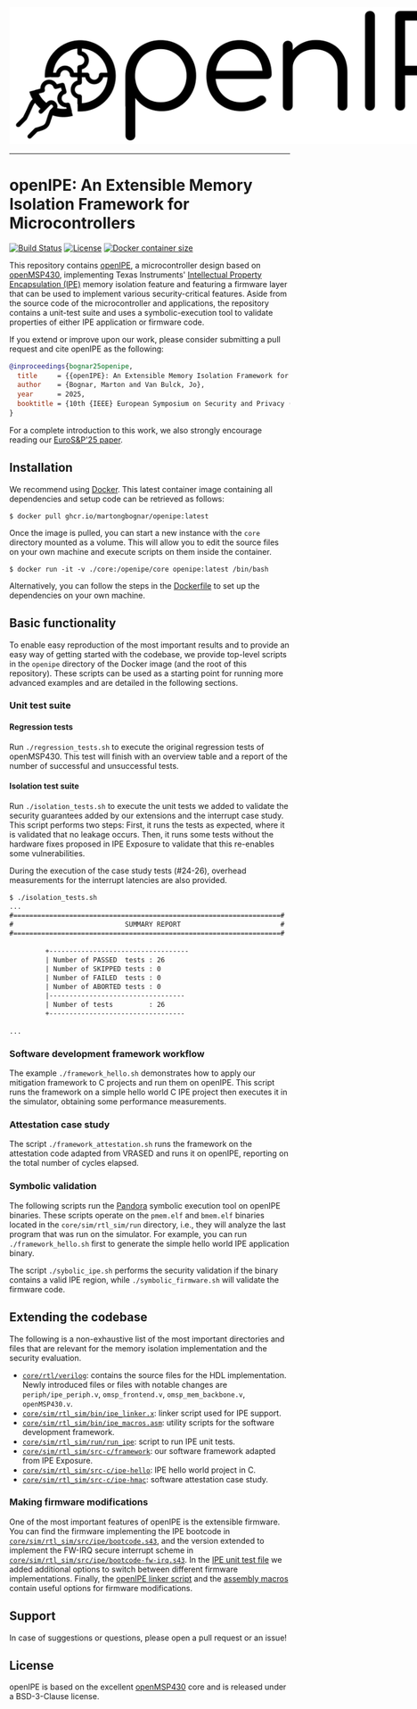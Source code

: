 <center>
<img src='doc/logo.png' style='max-height: 15vh; max-width: 100vw'>
</center>

---

# openIPE: An Extensible Memory Isolation Framework for Microcontrollers
[![Build Status](https://github.com/martonbognar/openipe/actions/workflows/ci.yaml/badge.svg)](https://github.com/martonbognar/openipe/actions/workflows/ci.yaml)
 [![License](https://img.shields.io/badge/License-BSD_3--Clause-blue.svg)](https://opensource.org/licenses/BSD-3-Clause)
 [![Docker container size](https://ghcr-badge.egpl.dev/martongbognar/openipe/size?color=%2344cc11&tag=latest&label=Docker+container+size)](https://ghcr.io/martonbognar/openipe)

This repository contains [openIPE](https://mici.hu/papers/bognar25openipe.pdf), a microcontroller design based on [openMSP430](https://github.com/olgirard/openmsp430), implementing Texas Instruments' [Intellectual Property Encapsulation (IPE)](https://www.ti.com/lit/an/slaa685/slaa685.pdf#page=9) memory isolation feature and featuring a firmware layer that can be used to implement various security-critical features.
Aside from the source code of the microcontroller and applications, the repository contains a unit-test suite and uses a symbolic-execution tool to validate properties of either IPE application or firmware code.

If you extend or improve upon our work, please consider submitting a pull request and cite openIPE as the following:

```bibtex
@inproceedings{bognar25openipe,
  title     = {{openIPE}: An Extensible Memory Isolation Framework for Microcontrollers},
  author    = {Bognar, Marton and Van Bulck, Jo},
  year      = 2025,
  booktitle = {10th {IEEE} European Symposium on Security and Privacy (EuroS{\&}P)},
}
```

For a complete introduction to this work, we also strongly encourage reading our [EuroS&P'25 paper](https://mici.hu/papers/bognar25openipe.pdf).

## Installation

We recommend using [Docker](https://www.docker.com/).
This latest container image containing all dependencies and setup code can be retrieved as follows:

```
$ docker pull ghcr.io/martongbognar/openipe:latest
```

Once the image is pulled, you can start a new instance with the `core` directory mounted as a volume.
This will allow you to edit the source files on your own machine and execute scripts on them inside the container.

```shell
$ docker run -it -v ./core:/openipe/core openipe:latest /bin/bash
```

Alternatively, you can follow the steps in the [Dockerfile](Dockerfile) to set up the dependencies on your own machine.

## Basic functionality

To enable easy reproduction of the most important results and to provide an easy way of getting started with the codebase, we provide top-level scripts in the `openipe` directory of the Docker image (and the root of this repository).
These scripts can be used as a starting point for running more advanced examples and are detailed in the following sections.

### Unit test suite

#### Regression tests

Run `./regression_tests.sh` to execute the original regression tests of openMSP430.
This test will finish with an overview table and a report of the number of successful and unsuccessful tests.

#### Isolation test suite

Run `./isolation_tests.sh` to execute the unit tests we added to validate the security guarantees added by our extensions and the interrupt case study.
This script performs two steps:
First, it runs the tests as expected, where it is validated that no leakage occurs.
Then, it runs some tests without the hardware fixes proposed in IPE Exposure to validate that this re-enables some vulnerabilities.

During the execution of the case study tests (#24-26), overhead measurements for the interrupt latencies are also provided.


```shell
$ ./isolation_tests.sh
...
#===================================================================#
#                            SUMMARY REPORT                         #
#===================================================================#

         +-----------------------------------
         | Number of PASSED  tests : 26
         | Number of SKIPPED tests : 0
         | Number of FAILED  tests : 0
         | Number of ABORTED tests : 0
         |----------------------------------
         | Number of tests         : 26
         +----------------------------------

...
```

### Software development framework workflow

The example `./framework_hello.sh` demonstrates how to apply our mitigation framework to C projects and run them on openIPE.
This script runs the framework on a simple hello world C IPE project then executes it in the simulator, obtaining some performance measurements.

### Attestation case study

The script `./framework_attestation.sh` runs the framework on the attestation code adapted from VRASED and runs it on openIPE, reporting on the total number of cycles elapsed.

### Symbolic validation

The following scripts run the [Pandora](https://github.com/pandora-tee/pandora) symbolic execution tool on openIPE binaries.
These scripts operate on the `pmem.elf` and `bmem.elf` binaries located in the `core/sim/rtl_sim/run` directory, i.e., they will analyze the last program that was run on the simulator.
For example, you can run `./framework_hello.sh` first to generate the simple hello world IPE application binary.

The script `./sybolic_ipe.sh` performs the security validation if the binary contains a valid IPE region, while `./symbolic_firmware.sh` will validate the firmware code.

## Extending the codebase

The following is a non-exhaustive list of the most important directories and files that are relevant for the memory isolation implementation and the security evaluation.

- [`core/rtl/verilog`](core/rtl/verilog): contains the source files for the HDL implementation. Newly introduced files or files with notable changes are `periph/ipe_periph.v`, `omsp_frontend.v`, `omsp_mem_backbone.v`, `openMSP430.v`.
- [`core/sim/rtl_sim/bin/ipe_linker.x`](core/sim/rtl_sim/bin/ipe_linker.x): linker script used for IPE support.
- [`core/sim/rtl_sim/bin/ipe_macros.asm`](core/sim/rtl_sim/bin/ipe_macros.asm): utility scripts for the software development framework.
- [`core/sim/rtl_sim/run/run_ipe`](core/sim/rtl_sim/run/run_ipe): script to run IPE unit tests.
- [`core/sim/rtl_sim/src-c/framework`](core/sim/rtl_sim/src-c/framework): our software framework adapted from IPE Exposure.
- [`core/sim/rtl_sim/src-c/ipe-hello`](core/sim/rtl_sim/src-c/ipe-hello): IPE hello world project in C.
- [`core/sim/rtl_sim/src-c/ipe-hmac`](core/sim/rtl_sim/src-c/ipe-hmac): software attestation case study.


### Making firmware modifications

One of the most important features of openIPE is the extensible firmware.
You can find the firmware implementing the IPE bootcode in [`core/sim/rtl_sim/src/ipe/bootcode.s43`](core/sim/rtl_sim/src/ipe/bootcode.s43), and the version extended to implement the FW-IRQ secure interrupt scheme in [`core/sim/rtl_sim/src/ipe/bootcode-fw-irq.s43`](core/sim/rtl_sim/src/ipe/bootcode-fw-irq.s43).
In the [IPE unit test file](core/sim/rtl_sim/run/run_ipe) we added additional options to switch between different firmware implementations.
Finally, the [openIPE linker script](core/sim/rtl_sim/bin/ipe_linker.x) and the [assembly macros](core/sim/rtl_sim/bin/ipe_macros.asm) contain useful options for firmware modifications.

## Support

In case of suggestions or questions, please open a pull request or an issue!

## License

openIPE is based on the excellent [openMSP430](https://github.com/olgirard/openmsp430) core and is released under a BSD-3-Clause license.
